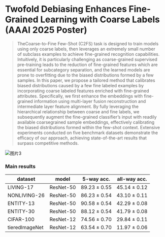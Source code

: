 # Twofold Debiasing Enhances Fine-Grained Learning with Coarse Labels (AAAI 2025 Poster)

>TheCoarse-to-Fine Few-Shot (C2FS) task is designed to train models using only coarse labels, then leverages an extremely small number of subclass examples to achieve fine-grained recognition capabilities. Intuitively, it is particularly challenging as coarse-grained supervised pre-training leads to the reduction of fine-grained features which are essential for subcategory separation, and the learned models are prone to overfitting due to the biased distributions formed by a few samples. In this paper, we propose a tailored method that calibrates biased distributions caused by a few fine labeled examples by incorporating coarse labeled features enriched with fine-grained attributes. Specifically, we first enhance the embeddings with fine-grained information using multi-layer fusion reconstruction and intermediate layer feature alignment. By fully leveraging the hierarchical relationship between coarse and fine labels, we subsequently augment the fine-grained classifier’s input with readily available coarsegrained sample embeddings, effectively calibrating the biased distributions formed within the few-shot context. Extensive experiments conducted on five benchmark datasets demonstrate the efficacy of our approach, achieving state-of-the-art results that surpass competitive methods.

![图片3](https://github.com/user-attachments/assets/b6e077f6-5895-444a-aef6-2a000aa32fe6)

### Main results

| dataset           | model     |  5-way acc.   | all-way acc. | 
|----------------|:-----------:|:--------------:|:--------------:|
| LIVING-17      | ResNet-50 | 89.23 ± 0.55 | 45.14 ± 0.12 |
| NONLIVING-26   | ResNet-50 | 86.23 ± 0.54 | 43.10 ± 0.11 |
| ENTITY-13      | ResNet-50 | 90.58 ± 0.54 | 42.29 ± 0.08 | 
| ENTITY-30      | ResNet-50 | 88.12 ± 0.54 | 41.79 ± 0.08 | 
| CIFAR-100      | ResNet-12 | 74.56 ± 0.70 | 29.84 ± 0.11 |
| tieredImageNet | ResNet-12 | 63.54 ± 0.70 | 11.97 ± 0.06 |





